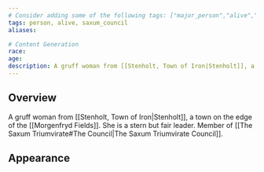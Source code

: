 ```yaml
---
# Consider adding some of the following tags: ["major_person","alive","dead"]
tags: person, alive, saxum_council
aliases:

# Content Generation
race:
age:
description: A gruff woman from [[Stenholt, Town of Iron|Stenholt]], a town on the edge of the [[Morgenfryd Fields]]. She is a stern but fair leader.
---
```

## Overview
A gruff woman from [[Stenholt, Town of Iron|Stenholt]], a town on the edge of the [[Morgenfryd Fields]]. She is a stern but fair leader. Member of [[The Saxum Triumvirate#The Council|The Saxum Triumvirate Council]].
## Appearance
